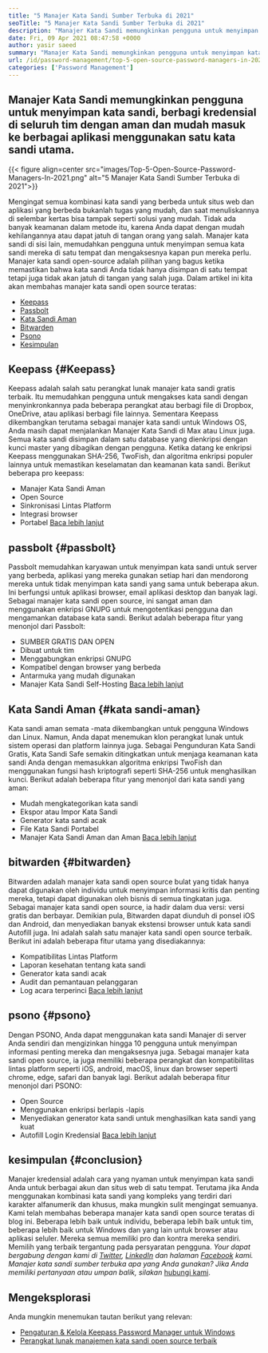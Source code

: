 ```yaml
---
title: "5 Manajer Kata Sandi Sumber Terbuka di 2021" 
seoTitle: "5 Manajer Kata Sandi Sumber Terbuka di 2021" 
description: "Manajer Kata Sandi memungkinkan pengguna untuk menyimpan kata sandi, berbagi kredensial di seluruh tim dengan aman dan mudah masuk ke berbagai aplikasi menggunakan satu kata sandi utama." 
date: Fri, 09 Apr 2021 08:47:58 +0000
author: yasir saeed
summary: "Manajer Kata Sandi memungkinkan pengguna untuk menyimpan kata sandi, berbagi kredensial di seluruh tim dengan aman dan mudah masuk ke berbagai aplikasi menggunakan satu kata sandi utama." 
url: /id/password-management/top-5-open-source-password-managers-in-2021/
categories: ['Password Management']
---
```


## Manajer Kata Sandi memungkinkan pengguna untuk menyimpan kata sandi, berbagi kredensial di seluruh tim dengan aman dan mudah masuk ke berbagai aplikasi menggunakan satu kata sandi utama.

{{< figure align=center src="images/Top-5-Open-Source-Password-Managers-In-2021.png" alt="5 Manajer Kata Sandi Sumber Terbuka di 2021">}}

Mengingat semua kombinasi kata sandi yang berbeda untuk situs web dan aplikasi yang berbeda bukanlah tugas yang mudah, dan saat menuliskannya di selembar kertas bisa tampak seperti solusi yang mudah. Tidak ada banyak keamanan dalam metode itu, karena Anda dapat dengan mudah kehilangannya atau dapat jatuh di tangan orang yang salah. Manajer kata sandi di sisi lain, memudahkan pengguna untuk menyimpan semua kata sandi mereka di satu tempat dan mengaksesnya kapan pun mereka perlu. Manajer kata sandi open-source adalah pilihan yang bagus ketika memastikan bahwa kata sandi Anda tidak hanya disimpan di satu tempat tetapi juga tidak akan jatuh di tangan yang salah juga. Dalam artikel ini kita akan membahas manajer kata sandi open source teratas:
  * [Keepass][1]
  * [Passbolt][2]
  * [Kata Sandi Aman][3]
  * [Bitwarden][4]
  * [Psono][5]
  * [Kesimpulan][6]

## Keepass {#Keepass}
Keepass adalah salah satu perangkat lunak manajer kata sandi gratis terbaik. Itu memudahkan pengguna untuk mengakses kata sandi dengan menyinkronkannya pada beberapa perangkat atau berbagi file di Dropbox, OneDrive, atau aplikasi berbagi file lainnya. Sementara Keepass dikembangkan terutama sebagai manajer kata sandi untuk Windows OS, Anda masih dapat menjalankan Manajer Kata Sandi di Max atau Linux juga. Semua kata sandi disimpan dalam satu database yang dienkripsi dengan kunci master yang dibagikan dengan pengguna. Ketika datang ke enkripsi Keepass menggunakan SHA-256, TwoFish, dan algoritma enkripsi populer lainnya untuk memastikan keselamatan dan keamanan kata sandi. Berikut beberapa pro keepass:
  * Manajer Kata Sandi Aman
  * Open Source
  * Sinkronisasi Lintas Platform
  * Integrasi browser
  * Portabel
[Baca lebih lanjut][7]

## passbolt {#passbolt}
Passbolt memudahkan karyawan untuk menyimpan kata sandi untuk server yang berbeda, aplikasi yang mereka gunakan setiap hari dan mendorong mereka untuk tidak menyimpan kata sandi yang sama untuk beberapa akun. Ini berfungsi untuk aplikasi browser, email aplikasi desktop dan banyak lagi. Sebagai manajer kata sandi open source, ini sangat aman dan menggunakan enkripsi GNUPG untuk mengotentikasi pengguna dan mengamankan database kata sandi. Berikut adalah beberapa fitur yang menonjol dari Passbolt:
  * SUMBER GRATIS DAN OPEN
  * Dibuat untuk tim
  * Menggabungkan enkripsi GNUPG
  * Kompatibel dengan browser yang berbeda
  * Antarmuka yang mudah digunakan
  * Manajer Kata Sandi Self-Hosting
[Baca lebih lanjut][8]

## Kata Sandi Aman {#kata sandi-aman}
Kata sandi aman semata -mata dikembangkan untuk pengguna Windows dan Linux. Namun, Anda dapat menemukan klon perangkat lunak untuk sistem operasi dan platform lainnya juga. Sebagai Pengunduran Kata Sandi Gratis, Kata Sandi Safe semakin ditingkatkan untuk menjaga keamanan kata sandi Anda dengan memasukkan algoritma enkripsi TwoFish dan menggunakan fungsi hash kriptografi seperti SHA-256 untuk menghasilkan kunci. Berikut adalah beberapa fitur yang menonjol dari kata sandi yang aman:
  * Mudah mengkategorikan kata sandi
  * Ekspor atau Impor Kata Sandi
  * Generator kata sandi acak
  * File Kata Sandi Portabel
  * Manajer Kata Sandi Aman dan Aman
[Baca lebih lanjut][9]

## bitwarden {#bitwarden}
Bitwarden adalah manajer kata sandi open source bulat yang tidak hanya dapat digunakan oleh individu untuk menyimpan informasi kritis dan penting mereka, tetapi dapat digunakan oleh bisnis di semua tingkatan juga. Sebagai manajer kata sandi open source, ia hadir dalam dua versi: versi gratis dan berbayar. Demikian pula, Bitwarden dapat diunduh di ponsel iOS dan Android, dan menyediakan banyak ekstensi browser untuk kata sandi Autofill juga. Ini adalah salah satu manajer kata sandi open source terbaik. Berikut ini adalah beberapa fitur utama yang disediakannya:
  * Kompatibilitas Lintas Platform
  * Laporan kesehatan tentang kata sandi
  * Generator kata sandi acak
  * Audit dan pemantauan pelanggaran
  * Log acara terperinci
[Baca lebih lanjut][10]

## psono {#psono}
Dengan PSONO, Anda dapat menggunakan kata sandi Manajer di server Anda sendiri dan mengizinkan hingga 10 pengguna untuk menyimpan informasi penting mereka dan mengaksesnya juga. Sebagai manajer kata sandi open source, ia juga memiliki beberapa perangkat dan kompatibilitas lintas platform seperti iOS, android, macOS, linux dan browser seperti chrome, edge, safari dan banyak lagi. Berikut adalah beberapa fitur menonjol dari PSONO:
  * Open Source
  * Menggunakan enkripsi berlapis -lapis
  * Menyediakan generator kata sandi untuk menghasilkan kata sandi yang kuat
  * Autofill Login Kredensial
[Baca lebih lanjut][11]

## kesimpulan {#conclusion}
Manajer kredensial adalah cara yang nyaman untuk menyimpan kata sandi Anda untuk berbagai akun dan situs web di satu tempat. Terutama jika Anda menggunakan kombinasi kata sandi yang kompleks yang terdiri dari karakter alfanumerik dan khusus, maka mungkin sulit mengingat semuanya. Kami telah membahas beberapa manajer kata sandi open source teratas di blog ini. Beberapa lebih baik untuk individu, beberapa lebih baik untuk tim, beberapa lebih baik untuk Windows dan yang lain untuk browser atau aplikasi seluler. Mereka semua memiliki pro dan kontra mereka sendiri. Memilih yang terbaik tergantung pada persyaratan pengguna.
_Your dapat bergabung dengan kami di [Twitter][12], [LinkedIn][13] dan halaman [Facebook][14] kami. Manajer kata sandi sumber terbuka apa yang Anda gunakan? Jika Anda memiliki pertanyaan atau umpan balik, silakan_ [hubungi kami][15].

## Mengeksplorasi
Anda mungkin menemukan tautan berikut yang relevan:
  * [Pengaturan & Kelola Keepass Password Manager untuk Windows][16]
  * [Perangkat lunak manajemen kata sandi open source terbaik][17]

  
[1]: #keepass
[2]: #passbolt
[3]: #password-safe
[4]: #bitwarden
[5]: #psono
[6]: #conclusion
[7]: https://products.containerize.com/password-management/keepass
[8]: https://products.containerize.com/password-management/passbolt
[9]: https://products.containerize.com/password-management/password-safe
[10]: https://products.containerize.com/password-management/bitwarden
[11]: https://products.containerize.com/password-management/psono
[12]: https://twitter.com/containerize_co
[13]: https://www.linkedin.com/company/containerize/
[14]: http://facebook.com/containerize
[15]: mailto:yasir.saeed@aspose.com
[16]: https://blog.containerize.com/password-management/setup-manage-keepass-password-manager-for-windows/
[17]: https://products.containerize.com/password-management
